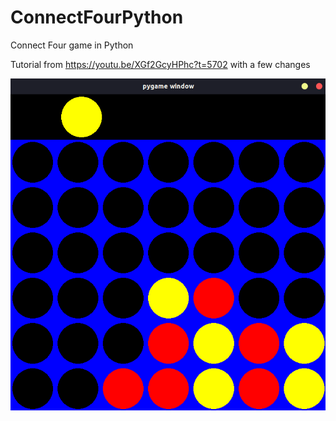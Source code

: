 # ConnectFourPython
Connect Four game in Python

Tutorial from https://youtu.be/XGf2GcyHPhc?t=5702 with a few changes

![Connect Four screenshot](https://github.com/brccabral/ConnectFourPython/blob/master/Connect4.png)
